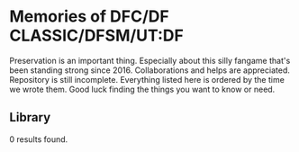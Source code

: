 # Memories of DFC/DF CLASSIC/DFSM/UT:DF
Preservation is an important thing. Especially about this silly fangame that's been standing strong since 2016. Collaborations and helps are appreciated.
Repository is still incomplete. Everything listed here is ordered by the time we wrote them. Good luck finding the things you want to know or need.

## Library
0 results found.
